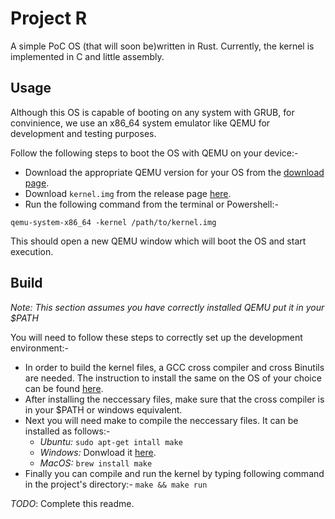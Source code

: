 # Project R 

A simple PoC OS (that will soon be)written in Rust. Currently, the kernel is implemented in C and little assembly.

## Usage

Although this OS is capable of booting on any system with GRUB, for convinience, we use an x86_64 system emulator like QEMU for development and testing purposes.  

Follow the following steps to boot the OS with QEMU on your device:-
  - Download the appropriate QEMU version for your OS from the [download page](https://www.qemu.org/download/).
  - Download `kernel.img` from the release page [here](https://github.com/OjaswinM/project-r/releases).
  - Run the following command from the terminal or Powershell:-
  ```
  qemu-system-x86_64 -kernel /path/to/kernel.img
  ```
This should open a new QEMU window which will boot the OS and start execution.

## Build

*Note: This section assumes you have correctly installed QEMU put it in your $PATH*

You will need to follow these steps to correctly set up the development environment:- 
  - In order to build the kernel files, a GCC cross compiler and cross Binutils are needed. The instruction to install the same on the OS of your choice can be found [here](https://wiki.osdev.org/GCC_Cross-Compiler). 
  - After installing the neccessary files, make sure that the cross compiler is in your $PATH or windows equivalent.
  - Next you will need make to compile the neccessary files. It can be installed as follows:-
    - *Ubuntu:* `sudo apt-get intall make`
    - *Windows:* Donwload it [here](http://gnuwin32.sourceforge.net/packages/make.htm).
    - *MacOS:* `brew install make`
  - Finally you can compile and run the kernel by typing following command in the project's directory:-
    `make && make run`


*TODO*: Complete this readme.
